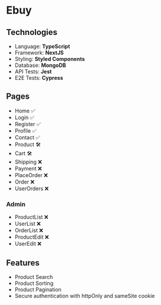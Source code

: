 # Ebuy

## Technologies

- Language: **TypeScript**
- Framework: **NextJS**
- Styling: **Styled Components**
- Database: **MongoDB**
- API Tests: **Jest**
- E2E Tests: **Cypress**

## Pages

- Home ✅
- Login ✅
- Register ✅
- Profile ✅
- Contact ✅
- Product 🛠️
- Cart 🛠️
- Shipping ❌
- Payment ❌
- PlaceOrder ❌
- Order ❌
- UserOrders ❌

### Admin

- ProductList ❌
- UserList ❌
- OrderList ❌
- ProductEdit ❌
- UserEdit ❌

## Features

- Product Search
- Product Sorting
- Product Pagination
- Secure authentication with httpOnly and sameSite cookie
